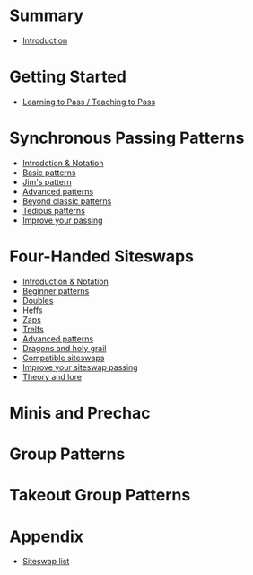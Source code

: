 # Summary

- [Introduction](./introduction.md)

# Getting Started

- [Learning to Pass / Teaching to Pass](./1-learn-teach.md) 

# Synchronous Passing Patterns

- [Introdction & Notation](./2a-intro-notation.md)
- [Basic patterns](./2b-basic-sync.md)
- [Jim's pattern](./2c-jims.md)
- [Advanced patterns](./2d-advanced.md)
- [Beyond classic patterns](2e-beyond.md)
- [Tedious patterns](./2e-tedious.md)
- [Improve your passing](./2f-improve.md) 


# Four-Handed Siteswaps

- [Introduction & Notation](./4a-4hsw-notation.md)
- [Beginner patterns](./4b-4hsw-beginner.md)
- [Doubles](./4c-4hsw-doubles.md)
- [Heffs](./4d-4hsw-heffs.md)
- [Zaps](./4e-4hsw-zaps.md)
- [Trelfs](./4f-4hsw-trelfs.md)
- [Advanced patterns](./4g-4hsw-named.md)
- [Dragons and holy grail](./4i-4hsw-holygrail.md)
- [Compatible siteswaps](./4h-4hsw-compatible.md)
- [Improve your siteswap passing](./4k-4hsw-improve.md)
- [Theory and lore](./4l-4hsw-theory.md)


# Minis and Prechac

<!-- - [](./3-minis.md) -->


# Group Patterns

<!-- - [](./5a-intro.md)
- [](./5b-feeds.md)
- [](./5c-static-groups.md)
- [](./5d-moving.md)
- [](./5e-large-patterns.md) -->

# Takeout Group Patterns

<!-- - [](./6a-intro.md)
- [](./6b-notation.md)
- [](./6c-roundabout.md)
- [](./6d-roundabout-variations.md)
- [](./6e-extra-club.md)
- [](./6e-northwall.md)
- [](./6f-aidan-patterns.md)
- [](./6g-ambled-patterns.md)
- [](./6h-zippy-etc.md)
- [](./6i-beyond-basics.md)
- [](./6j-siteswap-takeouts.md) -->

# Appendix

- [Siteswap list](./7-appendix-siteswaplist.md)
